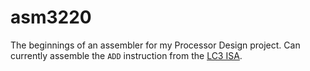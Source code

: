 # asm3220

The beginnings of an assembler for my Processor Design project. Can currently assemble the `ADD` instruction from the [LC3 ISA](https://www.cs.colostate.edu/~cs270/.Summer20/resources/PattPatelAppA.pdf).
